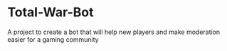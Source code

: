 # Total-War-Bot
A project to create a bot that will help new players and make moderation easier for a gaming community
